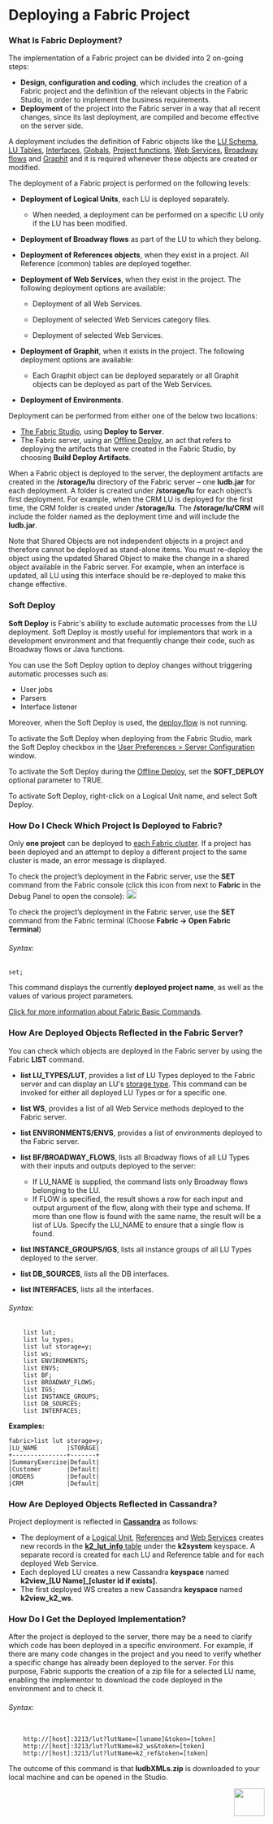 # Deploying a Fabric Project

### What Is Fabric Deployment?
The implementation of a Fabric project can be divided into 2 on-going steps:
- **Design, configuration and coding**, which includes the creation of a Fabric project and the definition of the relevant objects in the Fabric Studio, in order to implement the business requirements.
- **Deployment** of the project into the Fabric server in a way that all recent changes, since its last deployment, are compiled and become effective on the server side. 



A deployment includes the definition of Fabric objects like the [LU Schema](/articles/03_logical_units/03_LU_schema_window.md), [LU Tables](/articles/06_LU_tables/01_LU_tables_overview.md), [Interfaces](/articles/05_DB_interfaces/03_DB_interfaces_overview.md), [Globals](/articles/08_globals/01_globals_overview.md), [Project functions](/articles/07_table_population/08_project_functions.md), [Web Services](/articles/15_web_services_and_graphit/01_web_services_overview.md), [Broadway flows](/articles/19_Broadway/02a_broadway_flow_overview.md)  and [Graphit](/articles/15_web_services_and_graphit/17_Graphit/01_graphit_overview.md) and it is required whenever these objects are created or modified. 


The deployment of a Fabric project is performed on the following levels:

- **Deployment of Logical Units**, each LU is deployed separately. 
  
  - When needed, a deployment can be performed on a specific LU only if the LU has been modified.
  
- **Deployment of Broadway flows** as part of the LU to which they belong.

- **Deployment of References objects**, when they exist in a project. All Reference (common) tables are deployed together.

- **Deployment of Web Services**, when they exist in the project. <studio> The following deployment options are available: 
  
  - Deployment of all Web Services. 
  
  - Deployment of selected Web Services category files.  
  - Deployment of selected Web Services.
  
  </studio>
  
- **Deployment of Graphit**, when it exists in the project. <studio> The following deployment options are available: 
  
  - Each Graphit object can be deployed separately or all Graphit objects can be deployed as part of the Web Services. </studio>
  
- **Deployment of Environments**. 

<studio>

Deployment can be performed from either one of the below two locations:

- [The Fabric Studio](02_deploy_from_Fabric_Studio.md#deploy-from-fabric-studio), using **Deploy to Server**.
- The Fabric server, using an [Offline Deploy](03_offline_deploy.md), an act that refers to deploying the artifacts that were created in the Fabric Studio, by choosing **Build Deploy Artifacts**. 

When a Fabric object is deployed to the server, the deployment artifacts are created in the **/storage/lu** directory of the Fabric server – one **ludb.jar** for each deployment. 
A folder is created under **/storage/lu** for each object’s first deployment. For example, when the CRM LU is deployed for the first time, the CRM folder is created under **/storage/lu**. The **/storage/lu/CRM** will include the folder named as the deployment time and will include the **ludb.jar**.

</studio>

Note that Shared Objects are not independent objects in a project and therefore cannot be deployed as stand-alone items. You must re-deploy the object using the updated Shared Object to make the change in a shared object available in the Fabric server. For example, when an interface is updated, all LU using this interface should be re-deployed to make this change effective.

### Soft Deploy

**Soft Deploy** is Fabric's ability to exclude automatic processes from the LU deployment. Soft Deploy is mostly useful for implementors that work in a development environment and that frequently change their code, such as Broadway flows or Java functions.

<studio>

You can use the Soft Deploy option to deploy changes without triggering automatic processes such as:

* User jobs
* Parsers
* Interface listener

Moreover, when the Soft Deploy is used, the [deploy.flow](/articles/19_Broadway/09a_automatic_flows_execution_upon_deploy.md) is not running. 

To activate the Soft Deploy when deploying from the Fabric Studio, mark the Soft Deploy checkbox in the [User Preferences > Server Configuration](/articles/04_fabric_studio/04_user_preferences.md#what-is-the-purpose-of-the-server-configuration-tab) window.

To activate the Soft Deploy during the [Offline Deploy](/03_offline_deploy.md), set the **SOFT_DEPLOY** optional parameter to TRUE.

</studio>

<web>

To activate Soft Deploy, right-click on a Logical Unit name, and select Soft Deploy. 

</web>

### How Do I Check Which Project Is Deployed to Fabric? 

Only **one project** can be deployed to [each Fabric cluster](/articles/02_fabric_architecture/01_fabric_architecture_overview.md#fabric-cluster). If a project has been deployed and an attempt to deploy a different project to the same cluster is made, an error message is displayed. 

<studio>
	
To check the project’s deployment in the Fabric server, use the **SET** command from the Fabric console
(click this icon from next to **Fabric** in the Debug Panel to open the console):   <img width="20" height="19" src="/articles/04_fabric_studio/images/open_debug_server_or_cassandra.png">

</studio>

<web>
	
To check the project’s deployment in the Fabric server, use the **SET** command from the Fabric terminal
(Choose **Fabric -> Open Fabric Terminal**)

</web>


###### Syntax:

~~~
set;
~~~


This command displays the currently **deployed project name**, as well as the values of various project parameters. 

[Click for more information about Fabric Basic Commands](/articles/02_fabric_architecture/04_fabric_commands.md#fabric-commands). 

### How Are Deployed Objects Reflected in the Fabric Server?
You can check which objects are deployed in the Fabric server by using the Fabric **LIST** command.
- **list LU_TYPES/LUT**, provides a list of LU Types deployed to the Fabric server and can display an LU's [storage type](/articles/32_LU_storage/01_LU_storage_overview.md). This command can be invoked for either all deployed LU Types or for a specific one.
- **list WS**, provides a list of all Web Service methods deployed to the Fabric server. 
- **list ENVIRONMENTS/ENVS**, provides a list of environments deployed to the Fabric server.
- **list BF/BROADWAY_FLOWS**, lists all Broadway flows of all LU Types with their inputs and outputs deployed to the server:
  - If LU_NAME is supplied, the command lists only Broadway flows belonging to the LU.
  - If FLOW is specified, the result shows a row for each input and output argument of the flow, along with their type and schema. If more than one flow is found with the same name, the result will be a list of LUs. Specify the LU_NAME to ensure that a single flow is found.

- **list INSTANCE_GROUPS/IGS**, lists all instance groups of all LU Types deployed to the server.
- **list DB_SOURCES**, lists all the DB interfaces.
- **list INTERFACES**, lists all the interfaces. 

###### Syntax:
~~~
    list lut; 
    list lu_types;
    list lut storage=y;
    list ws;
    list ENVIRONMENTS; 
    list ENVS;
    list BF;
    list BROADWAY_FLOWS;
    list IGS;
    list INSTANCE_GROUPS;
    list DB_SOURCES;
    list INTERFACES;
~~~

**Examples:**

~~~
fabric>list lut storage=y;
|LU_NAME        |STORAGE|
+---------------+-------+
|SummaryExercise|Default|
|Customer       |Default|
|ORDERS         |Default|
|CRM            |Default|
~~~

### How Are Deployed Objects Reflected in Cassandra?

Project deployment is reflected in [**Cassandra**](/articles/02_fabric_architecture/01_fabric_architecture_overview.md#cassandra-) as follows:
- The deployment of a [Logical Unit](/articles/03_logical_units/01_LU_overview.md), [References](/articles/22_reference(commonDB)_tables/01_fabric_commonDB_overview.md) and [Web Services](/articles/15_web_services_and_graphit/01_web_services_overview.md) creates new records in the [**k2_lut_info** table](/articles/02_fabric_architecture/06_cassandra_keyspaces_for_fabric.md) under the **k2system** keyspace. A separate record is created for each LU and Reference table and for each deployed Web Service.
- Each deployed LU creates a new Cassandra **keyspace** named **k2view_[LU Name]_[cluster id if exists]**.
- The first deployed WS creates a new Cassandra **keyspace** named **k2view_k2_ws**.

<studio>

### How Do I Get the Deployed Implementation?

After the project is deployed to the server, there may be a need to clarify which code has been deployed in a specific environment. For example, if there are many code changes in the project and you need to verify whether a specific change has already been deployed to the server. For this purpose, Fabric supports the creation of a zip file for a selected LU name, enabling the implementor to download the code deployed in the environment and to check it.

###### Syntax:
<pre><code>
	http://[host]:3213/lut?lutName=[luname]&token=[token]
	http://[host]:3213/lut?lutName=k2_ws&token=[token]
	http://[host]:3213/lut?lutName=k2_ref&token=[token]
</code></pre>

The outcome of this command is that **ludbXMLs.zip** is downloaded to your local machine and can be opened in the Studio.

[<img align="right" width="60" height="54" src="/articles/images/Next.png">](/articles/16_deploy_fabric/02_deploy_from_Fabric_Studio.md)

</studio>
